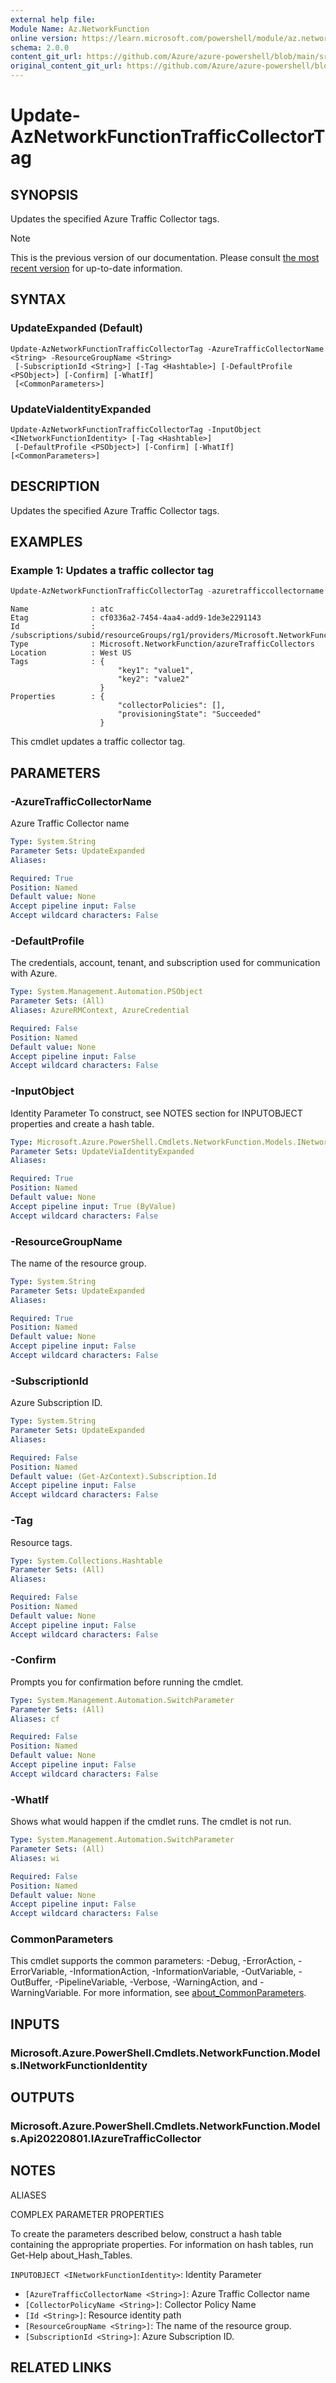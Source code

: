 ```yaml
---
external help file:
Module Name: Az.NetworkFunction
online version: https://learn.microsoft.com/powershell/module/az.networkfunction/update-aznetworkfunctiontrafficcollectortag
schema: 2.0.0
content_git_url: https://github.com/Azure/azure-powershell/blob/main/src/NetworkFunction/help/Update-AzNetworkFunctionTrafficCollectorTag.md
original_content_git_url: https://github.com/Azure/azure-powershell/blob/main/src/NetworkFunction/help/Update-AzNetworkFunctionTrafficCollectorTag.md
---
```


# Update-AzNetworkFunctionTrafficCollectorTag

## SYNOPSIS
Updates the specified Azure Traffic Collector tags.

> [!NOTE]
>This is the previous version of our documentation. Please consult [the most recent version](/powershell/module/az.networkfunction/update-aznetworkfunctiontrafficcollectortag) for up-to-date information.

## SYNTAX

### UpdateExpanded (Default)
```
Update-AzNetworkFunctionTrafficCollectorTag -AzureTrafficCollectorName <String> -ResourceGroupName <String>
 [-SubscriptionId <String>] [-Tag <Hashtable>] [-DefaultProfile <PSObject>] [-Confirm] [-WhatIf]
 [<CommonParameters>]
```

### UpdateViaIdentityExpanded
```
Update-AzNetworkFunctionTrafficCollectorTag -InputObject <INetworkFunctionIdentity> [-Tag <Hashtable>]
 [-DefaultProfile <PSObject>] [-Confirm] [-WhatIf] [<CommonParameters>]
```

## DESCRIPTION
Updates the specified Azure Traffic Collector tags.

## EXAMPLES

### Example 1: Updates a traffic collector tag
```powershell
Update-AzNetworkFunctionTrafficCollectorTag -azuretrafficcollectorname atc -resourcegroupname rg1 | Format-List
```

```output
Name              : atc
Etag              : cf0336a2-7454-4aa4-add9-1de3e2291143
Id                : /subscriptions/subid/resourceGroups/rg1/providers/Microsoft.NetworkFunction/azureTrafficCollectors/atc
Type              : Microsoft.NetworkFunction/azureTrafficCollectors
Location          : West US
Tags              : {
                        "key1": "value1",
                        "key2": "value2"
                    }
Properties        : {
                        "collectorPolicies": [],
                        "provisioningState": "Succeeded"
                    }
```

This cmdlet updates a traffic collector tag.

## PARAMETERS

### -AzureTrafficCollectorName
Azure Traffic Collector name

```yaml
Type: System.String
Parameter Sets: UpdateExpanded
Aliases:

Required: True
Position: Named
Default value: None
Accept pipeline input: False
Accept wildcard characters: False
```

### -DefaultProfile
The credentials, account, tenant, and subscription used for communication with Azure.

```yaml
Type: System.Management.Automation.PSObject
Parameter Sets: (All)
Aliases: AzureRMContext, AzureCredential

Required: False
Position: Named
Default value: None
Accept pipeline input: False
Accept wildcard characters: False
```

### -InputObject
Identity Parameter
To construct, see NOTES section for INPUTOBJECT properties and create a hash table.

```yaml
Type: Microsoft.Azure.PowerShell.Cmdlets.NetworkFunction.Models.INetworkFunctionIdentity
Parameter Sets: UpdateViaIdentityExpanded
Aliases:

Required: True
Position: Named
Default value: None
Accept pipeline input: True (ByValue)
Accept wildcard characters: False
```

### -ResourceGroupName
The name of the resource group.

```yaml
Type: System.String
Parameter Sets: UpdateExpanded
Aliases:

Required: True
Position: Named
Default value: None
Accept pipeline input: False
Accept wildcard characters: False
```

### -SubscriptionId
Azure Subscription ID.

```yaml
Type: System.String
Parameter Sets: UpdateExpanded
Aliases:

Required: False
Position: Named
Default value: (Get-AzContext).Subscription.Id
Accept pipeline input: False
Accept wildcard characters: False
```

### -Tag
Resource tags.

```yaml
Type: System.Collections.Hashtable
Parameter Sets: (All)
Aliases:

Required: False
Position: Named
Default value: None
Accept pipeline input: False
Accept wildcard characters: False
```

### -Confirm
Prompts you for confirmation before running the cmdlet.

```yaml
Type: System.Management.Automation.SwitchParameter
Parameter Sets: (All)
Aliases: cf

Required: False
Position: Named
Default value: None
Accept pipeline input: False
Accept wildcard characters: False
```

### -WhatIf
Shows what would happen if the cmdlet runs.
The cmdlet is not run.

```yaml
Type: System.Management.Automation.SwitchParameter
Parameter Sets: (All)
Aliases: wi

Required: False
Position: Named
Default value: None
Accept pipeline input: False
Accept wildcard characters: False
```

### CommonParameters
This cmdlet supports the common parameters: -Debug, -ErrorAction, -ErrorVariable, -InformationAction, -InformationVariable, -OutVariable, -OutBuffer, -PipelineVariable, -Verbose, -WarningAction, and -WarningVariable. For more information, see [about_CommonParameters](http://go.microsoft.com/fwlink/?LinkID=113216).

## INPUTS

### Microsoft.Azure.PowerShell.Cmdlets.NetworkFunction.Models.INetworkFunctionIdentity

## OUTPUTS

### Microsoft.Azure.PowerShell.Cmdlets.NetworkFunction.Models.Api20220801.IAzureTrafficCollector

## NOTES

ALIASES

COMPLEX PARAMETER PROPERTIES

To create the parameters described below, construct a hash table containing the appropriate properties. For information on hash tables, run Get-Help about_Hash_Tables.


`INPUTOBJECT <INetworkFunctionIdentity>`: Identity Parameter
  - `[AzureTrafficCollectorName <String>]`: Azure Traffic Collector name
  - `[CollectorPolicyName <String>]`: Collector Policy Name
  - `[Id <String>]`: Resource identity path
  - `[ResourceGroupName <String>]`: The name of the resource group.
  - `[SubscriptionId <String>]`: Azure Subscription ID.

## RELATED LINKS

